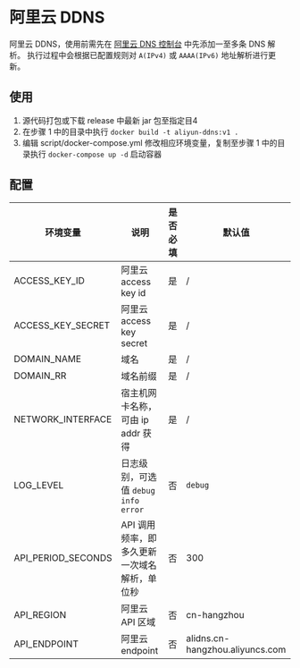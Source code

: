 # 阿里云 DDNS

阿里云 DDNS，使用前需先在 [阿里云 DNS 控制台](https://dns.console.aliyun.com) 中先添加一至多条 DNS 解析。
执行过程中会根据已配置规则对 `A(IPv4)` 或 `AAAA(IPv6)` 地址解析进行更新。

## 使用

1. 源代码打包或下载 release 中最新 jar 包至指定目4
2. 在步骤 1 中的目录中执行 `docker build -t aliyun-ddns:v1 .`
3. 编辑 script/docker-compose.yml 修改相应环境变量，复制至步骤 1 中的目录执行 `docker-compose up -d` 启动容器

## 配置

| 环境变量               | 说明                              | 是否必填 | 默认值                             |
|--------------------|---------------------------------|------|---------------------------------|
| ACCESS_KEY_ID      | 阿里云 access key id               | 是    | /                               |
| ACCESS_KEY_SECRET  | 阿里云 access key secret           | 是    | /                               |
| DOMAIN_NAME        | 域名                              | 是    | /                               |
| DOMAIN_RR          | 域名前缀                            | 是    | /                               |
| NETWORK_INTERFACE  | 宿主机网卡名称，可由 ip addr 获得           | 是    | /                               |
| LOG_LEVEL          | 日志级别，可选值 `debug` `info` `error` | 否    | `debug`                         |
| API_PERIOD_SECONDS | API 调用频率，即多久更新一次域名解析，单位秒        | 否    | 300                             |
| API_REGION         | 阿里云 API 区域                      | 否    | cn-hangzhou                     |
| API_ENDPOINT       | 阿里云 endpoint                    | 否    | alidns.cn-hangzhou.aliyuncs.com |
